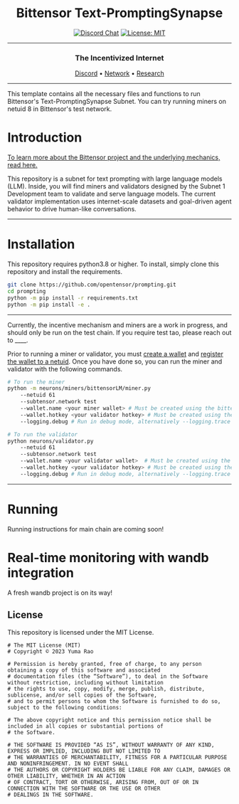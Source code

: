 
<div align="center">

# **Bittensor Text-PromptingSynapse** <!-- omit in toc -->
[![Discord Chat](https://img.shields.io/discord/308323056592486420.svg)](https://discord.gg/bittensor)
[![License: MIT](https://img.shields.io/badge/License-MIT-yellow.svg)](https://opensource.org/licenses/MIT) 

---

### The Incentivized Internet <!-- omit in toc -->

[Discord](https://discord.gg/bittensor) • [Network](https://taostats.io/) • [Research](https://bittensor.com/whitepaper)

</div>

---

This template contains all the necessary files and functions to run Bittensor's Text-PromptingSynapse Subnet. You can try running miners on netuid 8 in Bittensor's test network.

# Introduction

[To learn more about the Bittensor project and the underlying mechanics, read here.](https://docs.bittensor.com/)

This repository is a subnet for text prompting with large language models (LLM). Inside, you will find miners and validators designed by the Subnet 1 Development team to validate and serve language models. The current validator implementation uses internet-scale datasets and goal-driven agent behavior to drive human-like conversations. 

</div>

---

# Installation
This repository requires python3.8 or higher. To install, simply clone this repository and install the requirements.
```bash
git clone https://github.com/opentensor/prompting.git
cd prompting
python -m pip install -r requirements.txt
python -m pip install -e .
```

</div>

---

Currently, the incentive mechanism and miners are a work in progress, and should only be run on the test chain. If you require test tao, please reach out to ____.

Prior to running a miner or validator, you must [create a wallet](https://github.com/opentensor/docs/blob/main/reference/btcli.md) and [register the wallet to a netuid](https://github.com/opentensor/docs/blob/main/subnetworks/registration.md). Once you have done so, you can run the miner and validator with the following commands.
```bash
# To run the miner
python -m neurons/miners/bittensorLM/miner.py 
    --netuid 61
    --subtensor.network test 
    --wallet.name <your miner wallet> # Must be created using the bittensor-cli
    --wallet.hotkey <your validator hotkey> # Must be created using the bittensor-cli
    --logging.debug # Run in debug mode, alternatively --logging.trace for trace mode

# To run the validator
python neurons/validator.py
    --netuid 61
    --subtensor.network test 
    --wallet.name <your validator wallet>  # Must be created using the bittensor-cli
    --wallet.hotkey <your validator hotkey> # Must be created using the bittensor-cli
    --logging.debug # Run in debug mode, alternatively --logging.trace for trace mode
```

</div>

---


# Running

Running instructions for main chain are coming soon!


# Real-time monitoring with wandb integration

A fresh wandb project is on its way!

## License
This repository is licensed under the MIT License.
```text
# The MIT License (MIT)
# Copyright © 2023 Yuma Rao

# Permission is hereby granted, free of charge, to any person obtaining a copy of this software and associated
# documentation files (the “Software”), to deal in the Software without restriction, including without limitation
# the rights to use, copy, modify, merge, publish, distribute, sublicense, and/or sell copies of the Software,
# and to permit persons to whom the Software is furnished to do so, subject to the following conditions:

# The above copyright notice and this permission notice shall be included in all copies or substantial portions of
# the Software.

# THE SOFTWARE IS PROVIDED “AS IS”, WITHOUT WARRANTY OF ANY KIND, EXPRESS OR IMPLIED, INCLUDING BUT NOT LIMITED TO
# THE WARRANTIES OF MERCHANTABILITY, FITNESS FOR A PARTICULAR PURPOSE AND NONINFRINGEMENT. IN NO EVENT SHALL
# THE AUTHORS OR COPYRIGHT HOLDERS BE LIABLE FOR ANY CLAIM, DAMAGES OR OTHER LIABILITY, WHETHER IN AN ACTION
# OF CONTRACT, TORT OR OTHERWISE, ARISING FROM, OUT OF OR IN CONNECTION WITH THE SOFTWARE OR THE USE OR OTHER
# DEALINGS IN THE SOFTWARE.
```
